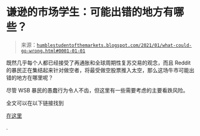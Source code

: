 <!--yml

分类：未分类

日期：2024-05-18 02:05:22

-->

# 谦逊的市场学生：可能出错的地方有哪些？

> 来源：[`humblestudentofthemarkets.blogspot.com/2021/01/what-could-go-wrong.html#0001-01-01`](https://humblestudentofthemarkets.blogspot.com/2021/01/what-could-go-wrong.html#0001-01-01)

既然几乎每个人都已经接受了再通胀和全球周期性复苏交易的观念，而且 Reddit 的暴民正在集结起来针对做空者，将最受做空股票推入太空，那么这场牛市可能出错的地方在哪里呢？

尽管 WSB 暴民的愚蠢行为令人不齿，但这里有一些需要考虑的主要看跌风险。

全文可以在以下链接找到

[在这里](https://humblestudentofthemarkets.com/2021/01/30/what-could-go-wrong/)

.
